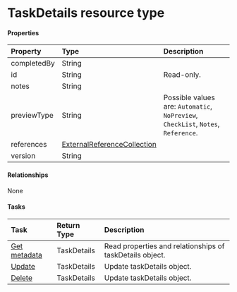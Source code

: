 # TaskDetails resource type



#### Properties
| Property	   | Type	|Description|
|:---------------|:--------|:----------|
|completedBy|String||
|id|String| Read-only.|
|notes|String||
|previewType|String| Possible values are: `Automatic`, `NoPreview`, `CheckList`, `Notes`, `Reference`.|
|references|[ExternalReferenceCollection](externalreferencecollection.md)||
|version|String||

#### Relationships
None


#### Tasks

| Task		   | Return Type	|Description|
|:---------------|:--------|:----------|
|[Get metadata](../api/taskdetails_get.md) | TaskDetails |Read properties and relationships of taskDetails object.|
|[Update](../api/taskdetails_update.md) | TaskDetails	|Update taskDetails object. |
|[Delete](../api/taskdetails_delete.md) | TaskDetails	|Update taskDetails object. |
